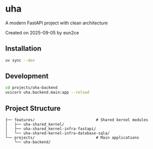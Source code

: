 # uha

A modern FastAPI project with clean architecture

Created on 2025-09-05 by eun2ce

## Installation

```bash
uv sync --dev
```

## Development

```bash
cd projects/uha-backend
uvicorn uha.backend.main:app --reload
```

## Project Structure

```
├── features/                           # Shared kernel modules
│   ├── uha-shared_kernel/
│   ├── uha-shared_kernel-infra-fastapi/
│   └── uha-shared-kernel-infra-database-sqla/
└── projects/                           # Main applications
    └── uha-backend/
```
